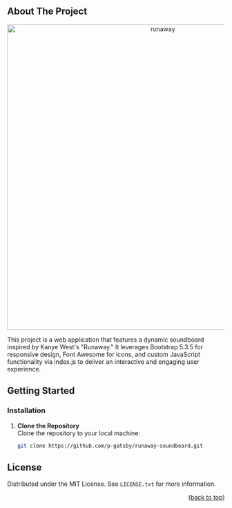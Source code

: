 <a name="readme-top"></a>

<!-- ABOUT THE PROJECT -->

## About The Project

<div align="center"> 
<img width="705" alt="runaway" src="https://github.com/user-attachments/assets/0de25564-5b0a-4dbd-8b21-e3374b1f9c9c" />
</div>

This project is a web application that features a dynamic soundboard inspired by Kanye West's "Runaway." It leverages Bootstrap 5.3.5 for responsive design, Font Awesome for icons, and custom JavaScript functionality via index.js to deliver an interactive and engaging user experience.

<!-- GETTING STARTED -->

## Getting Started

### Installation

1. **Clone the Repository**  
   Clone the repository to your local machine:

   ```bash
   git clone https://github.com/p-gatsby/runaway-soundboard.git
   ```

## License

Distributed under the MIT License. See `LICENSE.txt` for more information.

<p align="right">(<a href="#readme-top">back to top</a>)</p>

